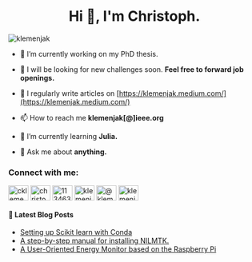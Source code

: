 <h1 align="center">Hi 👋, I'm Christoph.</h1>
<p align="left"> <img src="https://komarev.com/ghpvc/?username=klemenjak&label=Profile%20views&color=0e75b6&style=flat" alt="klemenjak" /> </p>


- 🔭 I’m currently working on my PhD thesis.

- 🚀 I will be looking for new challenges soon. **Feel free to forward job openings.**

- 📝 I regularly write articles on [https://klemenjak.medium.com/](https://klemenjak.medium.com/)

- 📫 How to reach me **klemenjak[@]ieee.org**

- 🌱 I’m currently learning **Julia.**

- 💬 Ask me about **anything.**



<h3 align="left">Connect with me:</h3>
<p align="left">
<a href="https://twitter.com/cklemenjak" target="blank"><img align="center" src="https://cdn.jsdelivr.net/npm/simple-icons@3.0.1/icons/twitter.svg" alt="cklemenjak" height="30" width="40" /></a>
<a href="https://linkedin.com/in/christoph-klemenjak-861061b3" target="blank"><img align="center" src="https://cdn.jsdelivr.net/npm/simple-icons@3.0.1/icons/linkedin.svg" alt="christoph-klemenjak-861061b3" height="30" width="40" /></a>
<a href="https://stackoverflow.com/users/11346383" target="blank"><img align="center" src="https://cdn.jsdelivr.net/npm/simple-icons@3.0.1/icons/stackoverflow.svg" alt="11346383" height="30" width="40" /></a>
<a href="https://kaggle.com/klemenjak" target="blank"><img align="center" src="https://cdn.jsdelivr.net/npm/simple-icons@3.0.1/icons/kaggle.svg" alt="klemenjak" height="30" width="40" /></a>
<a href="https://medium.com/@klemenjak" target="blank"><img align="center" src="https://cdn.jsdelivr.net/npm/simple-icons@3.0.1/icons/medium.svg" alt="@klemenjak" height="30" width="40" /></a>
<a href="https://www.leetcode.com/klemenjak" target="blank"><img align="center" src="https://cdn.jsdelivr.net/npm/simple-icons@3.0.1/icons/leetcode.svg" alt="klemenjak" height="30" width="40" /></a>
</p>



#### 📕 Latest Blog Posts

<!-- BLOG-POST-LIST:START -->
- [Setting up Scikit learn with Conda](https://klemenjak.medium.com/setting-up-scikit-learn-with-conda-89162cf8d9e9?source=rss-26543efaa5c------2)
- [A step-by-step manual for installing NILMTK.](https://klemenjak.medium.com/a-step-by-step-manual-for-installing-nilmtk-bff86e3aa418?source=rss-26543efaa5c------2)
- [A User-Oriented Energy Monitor based on the Raspberry Pi](https://klemenjak.medium.com/a-user-oriented-energy-monitor-based-on-the-raspberry-pi-b1fa93174cf0?source=rss-26543efaa5c------2)
<!-- BLOG-POST-LIST:END -->



<!--
#### &#x1f4c8; GitHub Stats
<a href="https://github.com/klemenjak/klemenjak">
  <img align="center" src="https://github-readme-stats.vercel.app/api/top-langs/?username=klemenjak&hide=java,html&title_color=ffffff&text_color=c9cacc&icon_color=2bbc8a&bg_color=1d1f21" />
</a>
<a href="https://github.com/klemenjak/klemenjak">
  <img align="center" src="https://github-readme-stats.vercel.app/api?username=klemenjak&show_icons=true&line_height=27&count_private=true&title_color=ffffff&text_color=c9cacc&icon_color=2bbc8a&bg_color=1d1f21" alt="Martin's GitHub Stats" />
</a>


**klemenjak/klemenjak** is a ✨ _special_ ✨ repository because its `README.md` (this file) appears on your GitHub profile.

Here are some ideas to get you started:

- 🔭 I’m currently working on ...
- 🌱 I’m currently learning ...
- 👯 I’m looking to collaborate on ...
- 🤔 I’m looking for help with ...
- 💬 Ask me about ...
- 📫 How to reach me: ...
- 😄 Pronouns: ...
- ⚡ Fun fact: ...
-->
